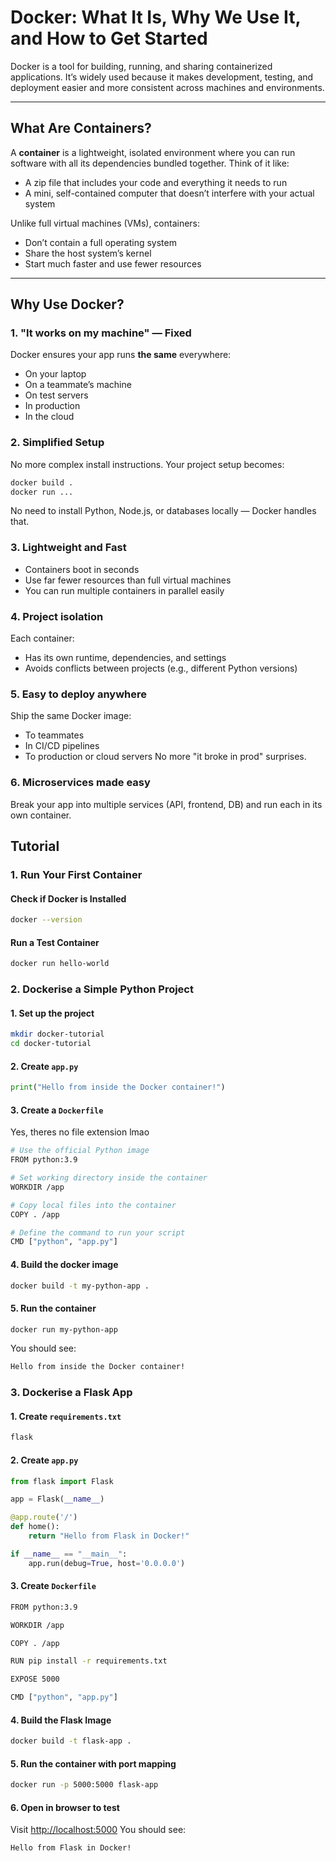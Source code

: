 # Docker: What It Is, Why We Use It, and How to Get Started

Docker is a tool for building, running, and sharing containerized applications. It’s widely used because it makes development, testing, and deployment easier and more consistent across machines and environments.

---

## What Are Containers?

A **container** is a lightweight, isolated environment where you can run software with all its dependencies bundled together. Think of it like:

- A zip file that includes your code and everything it needs to run
- A mini, self-contained computer that doesn’t interfere with your actual system

Unlike full virtual machines (VMs), containers:
- Don’t contain a full operating system
- Share the host system’s kernel
- Start much faster and use fewer resources

---

## Why Use Docker?

### 1. **"It works on my machine" — Fixed**
Docker ensures your app runs **the same** everywhere:
- On your laptop
- On a teammate’s machine
- On test servers
- In production
- In the cloud

### 2. **Simplified Setup**
No more complex install instructions. Your project setup becomes:
```bash
docker build .
docker run ...
```
No need to install Python, Node.js, or databases locally — Docker handles that.

### 3. **Lightweight and Fast**
- Containers boot in seconds
- Use far fewer resources than full virtual machines
- You can run multiple containers in parallel easily

### 4. **Project isolation**
Each container:
- Has its own runtime, dependencies, and settings
- Avoids conflicts between projects (e.g., different Python versions)

### 5. **Easy to deploy anywhere**
Ship the same Docker image:
- To teammates
- In CI/CD pipelines
- To production or cloud servers
No more "it broke in prod" surprises.

### 6. **Microservices made easy**
Break your app into multiple services (API, frontend, DB) and run each in its own container.

## Tutorial
### 1. **Run Your First Container**
#### **Check if Docker is Installed**
```bash
docker --version
```

#### **Run a Test Container**
```bash
docker run hello-world
```

### 2. **Dockerise a Simple Python Project**
#### 1. Set up the project
```bash
mkdir docker-tutorial
cd docker-tutorial
```
#### 2. Create `app.py`
```python
print("Hello from inside the Docker container!")
```
#### 3. Create a `Dockerfile`
Yes, theres no file extension lmao
```bash
# Use the official Python image
FROM python:3.9

# Set working directory inside the container
WORKDIR /app

# Copy local files into the container
COPY . /app

# Define the command to run your script
CMD ["python", "app.py"]
```
#### 4. Build the docker image
```bash
docker build -t my-python-app .
```
#### 5. Run the container
```bash
docker run my-python-app
```
You should see:
```markdown
Hello from inside the Docker container!
```

### 3. **Dockerise a Flask App**
#### 1. Create `requirements.txt`
```txt
flask
```
#### 2. Create `app.py`
```python
from flask import Flask

app = Flask(__name__)

@app.route('/')
def home():
    return "Hello from Flask in Docker!"

if __name__ == "__main__":
    app.run(debug=True, host='0.0.0.0')
```
#### 3. Create `Dockerfile`
```bash
FROM python:3.9

WORKDIR /app

COPY . /app

RUN pip install -r requirements.txt

EXPOSE 5000

CMD ["python", "app.py"]
```
#### 4. Build the Flask Image
```bash
docker build -t flask-app .
```
#### 5. Run the container with port mapping
```bash
docker run -p 5000:5000 flask-app
```
#### 6. Open in browser to test
Visit <http://localhost:5000>
You should see:
```txt
Hello from Flask in Docker!
```
